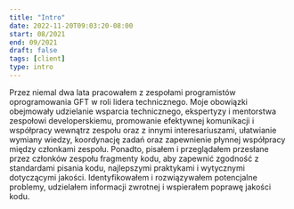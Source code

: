 ```yaml
---
title: "Intro"
date: 2022-11-20T09:03:20-08:00
start: 08/2021
end: 09/2021
draft: false
tags: [client]
type: intro
---
```


Przez niemal dwa lata pracowałem z zespołami programistów oprogramowania GFT w roli lidera technicznego. Moje obowiązki obejmowały udzielanie wsparcia technicznego, ekspertyzy i mentorstwa zespołowi developerskiemu, promowanie efektywnej komunikacji i współpracy wewnątrz zespołu oraz z innymi interesariuszami, ułatwianie wymiany wiedzy, koordynację zadań oraz zapewnienie płynnej współpracy między członkami zespołu. Ponadto, pisałem i przeglądałem przesłane przez członków zespołu fragmenty kodu, aby zapewnić zgodność z standardami pisania kodu, najlepszymi praktykami i wytycznymi dotyczącymi jakości. Identyfikowałem i rozwiązywałem potencjalne problemy, udzielałem informacji zwrotnej i wspierałem poprawę jakości kodu.
